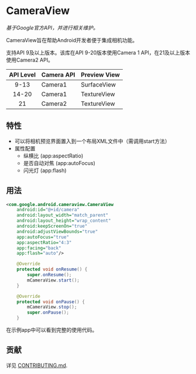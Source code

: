 # CameraView

*基于Google官方API，并进行相关维护。*

CameraView旨在帮助Android开发者便于集成相机功能。

支持API 9及以上版本。该库在API 9-20版本使用Camera 1 API，在21及以上版本使用Camera2 API。

| API Level | Camera API | Preview View |
|:---------:|------------|--------------|
| 9-13      | Camera1    | SurfaceView  |
| 14-20     | Camera1    | TextureView  |
| 21        | Camera2    | TextureView  |

## 特性

- 可以将相机预览界面置入到一个布局XML文件中（需调用start方法）
- 属性配置
  - 纵横比 (app:aspectRatio)
  - 是否自动对焦 (app:autoFocus)
  - 闪光灯 (app:flash)

## 用法

```xml
<com.google.android.cameraview.CameraView
    android:id="@+id/camera"
    android:layout_width="match_parent"
    android:layout_height="wrap_content"
    android:keepScreenOn="true"
    android:adjustViewBounds="true"
    app:autoFocus="true"
    app:aspectRatio="4:3"
    app:facing="back"
    app:flash="auto"/>
```

```java
    @Override
    protected void onResume() {
        super.onResume();
        mCameraView.start();
    }

    @Override
    protected void onPause() {
        mCameraView.stop();
        super.onPause();
    }
```

在示例app中可以看到完整的使用代码。

## 贡献

详见 [CONTRIBUTING.md](/CONTRIBUTING.md).

